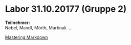 # Labor 31.10.20177 (Gruppe 2)

**Teilnehmer:**  
Nebel, Mandl, Mörth, Martinak ....  

[Mastering Markdown](https://guides.github.com/features/mastering-markdown/)
